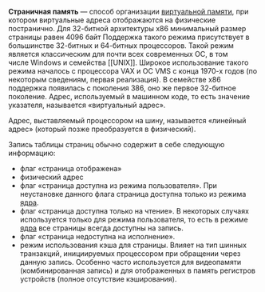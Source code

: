 **Страничная память** — способ организации [виртуальной памяти](Виртуальная%20память.md), при котором виртуальные адреса отображаются на физические постранично. Для 32-битной архитектуры x86 минимальный размер страницы равен 4096 байт
Поддержка такого режима присутствует в большинстве 32-битных и 64-битных процессоров. Такой режим является классическим для почти всех современных ОС, в том числе Windows и семейства [[UNIX]]. Широкое использование такого режима началось с процессора VAX и ОС VMS с конца 1970-х годов (по некоторым сведениям, первая реализация). В семействе x86 поддержка появилась с поколения 386, оно же первое 32-битное поколение.
Адрес, используемый в машинном коде, то есть значение указателя, называется «виртуальный адрес».

Адрес, выставляемый процессором на шину, называется «линейный адрес» (который позже преобразуется в физический).

Запись таблицы страниц обычно содержит в себе следующую информацию:

-   флаг «страница отображена»
-   физический адрес
-   флаг «страница доступна из режима пользователя». При неустановке данного флага страница доступна только из режима [ядра](5.%20Основные%20понятия%20и%20состав%20ОС/Ядро.md).
-   флаг «страница доступна только на чтение». В некоторых случаях используется только для режима пользователя, то есть в режиме [ядра](5.%20Основные%20понятия%20и%20состав%20ОС/Ядро.md) все страницы всегда доступны на запись.
-   флаг «страница недоступна на исполнение».
-   режим использования кэша для страницы. Влияет на тип шинных транзакций, инициируемых процессором при обращении через данную запись. Особенно часто используется для видеопамяти (комбинированная запись) и для отображенных в память регистров устройств (полное отсутствие кэширования).